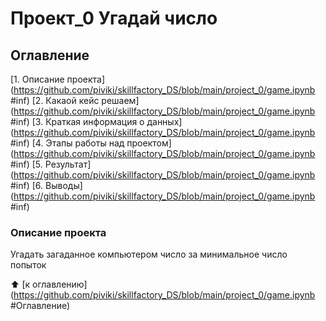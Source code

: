 # Проект_0 Угадай число

## Оглавление
[1. Описание проекта](https://github.com/piviki/skillfactory_DS/blob/main/project_0/game.ipynb #inf)
[2. Какаой кейс решаем](https://github.com/piviki/skillfactory_DS/blob/main/project_0/game.ipynb #inf)
[3. Краткая информация о данных](https://github.com/piviki/skillfactory_DS/blob/main/project_0/game.ipynb #inf)
[4. Этапы работы над проектом](https://github.com/piviki/skillfactory_DS/blob/main/project_0/game.ipynb #inf)
[5. Результат](https://github.com/piviki/skillfactory_DS/blob/main/project_0/game.ipynb #inf)
[6. Выводы](https://github.com/piviki/skillfactory_DS/blob/main/project_0/game.ipynb #inf)

### Описание проекта
Угадать загаданное компьютером число за минимальное число попыток

:arrow_up: [к оглавлению](https://github.com/piviki/skillfactory_DS/blob/main/project_0/game.ipynb #Оглавление)
